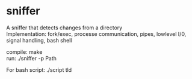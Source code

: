 # sniffer
A sniffer that detects changes from a directory  
Implementation: fork/exec, processe communication, pipes, lowlevel I/0, signal handling, bash shell

compile: make  
run: ./sniffer -p Path  

For bash script: ./script tld
